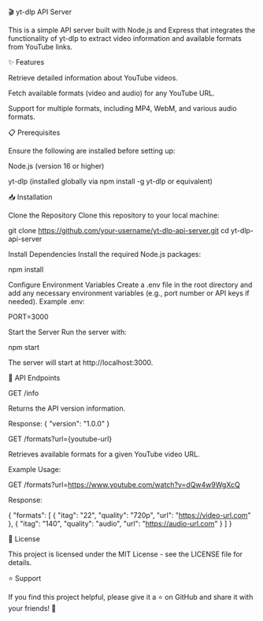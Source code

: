 🎬 yt-dlp API Server

This is a simple API server built with Node.js and Express that integrates the functionality of yt-dlp to extract video information and available formats from YouTube links.

✨ Features

Retrieve detailed information about YouTube videos. 

Fetch available formats (video and audio) for any YouTube URL. 

Support for multiple formats, including MP4, WebM, and various audio formats.

📋 Prerequisites

Ensure the following are installed before setting up:

Node.js (version 16 or higher) 

yt-dlp (installed globally via npm install -g yt-dlp or equivalent)

📥 Installation

Clone the Repository
Clone this repository to your local machine: 

git clone https://github.com/your-username/yt-dlp-api-server.git cd yt-dlp-api-server 

Install Dependencies
Install the required Node.js packages: 

npm install 

Configure Environment Variables
Create a .env file in the root directory and add any necessary environment variables (e.g., port number or API keys if needed).
Example .env: 

PORT=3000 

Start the Server
Run the server with: 

npm start 

The server will start at http://localhost:3000.

🚀 API Endpoints

GET /info

Returns the API version information.

Response: { "version": "1.0.0" } 

GET /formats?url={youtube-url}

Retrieves available formats for a given YouTube video URL.

Example Usage: 

GET /formats?url=https://www.youtube.com/watch?v=dQw4w9WgXcQ 

Response: 

{ "formats": [ { "itag": "22", "quality": "720p", "url": "https://video-url.com" }, { "itag": "140", "quality": "audio", "url": "https://audio-url.com" } ] } 

📜 License

This project is licensed under the MIT License - see the LICENSE file for details.

⭐ Support

If you find this project helpful, please give it a ⭐ on GitHub and share it with your friends! 🌟

